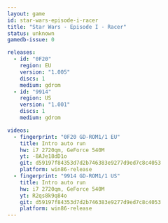 ```yaml
---
layout: game
id: star-wars-episode-i-racer
title: "Star Wars - Episode I - Racer"
status: unknown
gamedb-issue: 0

releases:
  - id: "0F20"
    region: EU
    version: "1.005"
    discs: 1
    medium: gdrom
  - id: "9914"
    region: US
    version: "1.001"
    discs: 1
    medium: gdrom

videos:
  - fingerprint: "0F20 GD-ROM1/1 EU"
    title: Intro auto run
    hw: i7 2720qm, GeForce 540M
    yt: -8AJe18dD1o
    git: d59197f84353d7d2b746383e9277d9ed7c8c4053
    platform: win86-release
  - fingerprint: "9914 GD-ROM1/1 US"
    title: Intro auto run
    hw: i7 2720qm, GeForce 540M
    yt: R2qs8k9q84o
    git: d59197f84353d7d2b746383e9277d9ed7c8c4053
    platform: win86-release
---
```

